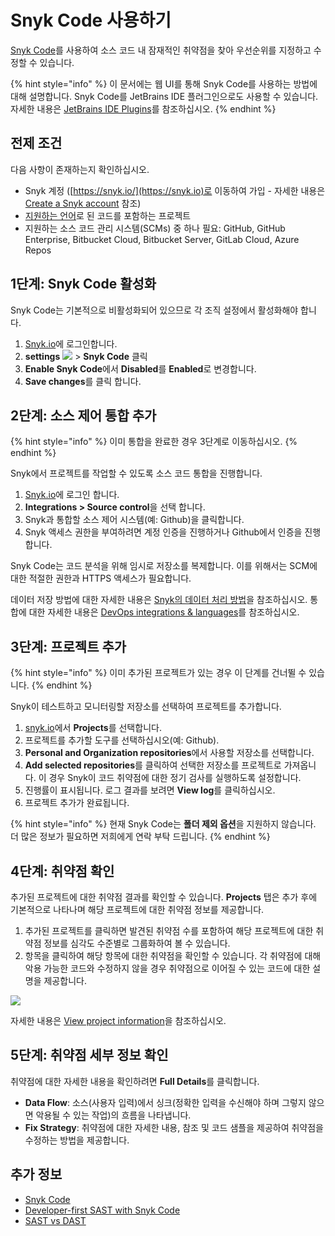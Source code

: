 # Snyk Code 사용하기

[Snyk Code](https://snyk.io/product/snyk-code/)를 사용하여 소스 코드 내 잠재적인 취약점을 찾아 우선순위를 지정하고 수정할 수 있습니다.

{% hint style="info" %}
이 문서에는 웹 UI를 통해 Snyk Code를 사용하는 방법에 대해 설명합니다. Snyk Code를 JetBrains IDE 플러그인으로도 사용할 수 있습니다. 자세한 내용은 [JetBrains IDE Plugins](https://docs.snyk.io/integrations/ide-tools/jetbrains-plugins)를 참조하십시오.
{% endhint %}

## 전제 조건

다음 사항이 존재하는지 확인하십시오.

* Snyk 계정 ([https://snyk.io/](https://snyk.io)로 이동하여 가입 - 자세한 내용은 [Create a Snyk account](https://docs.snyk.io/getting-started/getting-started-snyk-products) 참조)
* [지원하는 언어](../../products/snyk-code/snyk-code-language-and-framework-support.md)로 된 코드를 포함하는 프로젝트
* 지원하는 소스 코드 관리 시스템(SCMs) 중 하나 필요: GitHub, GitHub Enterprise, Bitbucket Cloud, Bitbucket Server, GitLab Cloud, Azure Repos

## 1단계: Snyk Code 활성화

Snyk Code는 기본적으로 비활성화되어 있으므로 각 조직 설정에서 활성화해야 합니다.

1. [Snyk.io](http://snyk.io)에 로그인합니다.
2. **settings** ![](../../.gitbook/assets/cog\_icon.png) > **Snyk Code** 클릭
3. **Enable Snyk Code**에서 **Disabled**를 **Enabled**로 변경합니다.
4. **Save changes**를 클릭 합니다.

## 2단계: 소스 제어 통합 추가

{% hint style="info" %}
이미 통합을 완료한 경우 3단계로 이동하십시오.
{% endhint %}

Snyk에서 프로젝트를 작업할 수 있도록 소스 코드 통합을 진행합니다.

1. [Snyk.io](http://snyk.io)에 로그인 합니다.
2. **Integrations > Source control**을 선택 합니다.
3. Snyk과 통합할 소스 제어 시스템(예: Github)을 클릭합니다.
4. Snyk 액세스 권한을 부여하려면 계정 인증을 진행하거나 Github에서 인증을 진행합니다.

Snyk Code는 코드 분석을 위해 임시로 저장소를 복제합니다. 이를 위해서는 SCM에 대한 적절한 권한과 HTTPS 액세스가 필요합니다.

데이터 저장 방법에 대한 자세한 내용은 [Snyk의 데이터 처리 방법](../../more-info/how-snyk-handles-your-data.md)을 참조하십시오. 통합에 대한 자세한 내용은 [DevOps integrations & languages](https://docs.snyk.io/introducing-snyk/introduction-to-snyk/integrations-and-languages)를 참조하십시오.

## 3단계: 프로젝트 추가

{% hint style="info" %}
이미 추가된 프로젝트가 있는 경우 이 단계를 건너뛸 수 있습니다.
{% endhint %}

Snyk이 테스트하고 모니터링할 저장소를 선택하여 프로젝트를 추가합니다.

1. [snyk.io](http://snyk.io)에서 **Projects**를 선택합니다.
2. 프로젝트를 추가할 도구를 선택하십시오(예: Github).
3. **Personal and Organization repositories**에서 사용할 저장소를 선택합니다.
4. **Add selected repositories**를 클릭하여 선택한 저장소를 프로젝트로 가져옵니다. 이 경우 Snyk이 코드 취약점에 대한 정기 검사를 실행하도록 설정합니다.
5. 진행률이 표시됩니다. 로그 결과를 보려면 **View log**를 클릭하십시오.
6. 프로젝트 추가가 완료됩니다.

{% hint style="info" %}
현재 Snyk Code는 **폴더 제외 옵션**을 지원하지 않습니다. 더 많은 정보가 필요하면 저희에게 연락 부탁 드립니다.
{% endhint %}

## 4단계: 취약점 확인

추가된 프로젝트에 대한 취약점 결과를 확인할 수 있습니다. **Projects** 탭은 추가 후에 기본적으로 나타나며 해당 프로젝트에 대한 취약점 정보를 제공합니다.

1. 추가된 프로젝트를 클릭하면 발견된 취약점 수를 포함하여 해당 프로젝트에 대한 취약점 정보를 심각도 수준별로 그룹화하여 볼 수 있습니다.
2. 항목을 클릭하여 해당 항목에 대한 취약점을 확인할 수 있습니다. 각 취약점에 대해 악용 가능한 코드와 수정하지 않을 경우 취약점으로 이어질 수 있는 코드에 대한 설명을 제공합니다.

![](../../.gitbook/assets/view-vulns2.png)

자세한 내용은 [View project information](https://docs.snyk.io/getting-started/introduction-to-snyk-projects/view-project-information)을 참조하십시오.

## 5단계: 취약점 세부 정보 확인

취약점에 대한 자세한 내용을 확인하려면 **Full Details**를 클릭합니다.

* **Data Flow**: 소스(사용자 입력)에서 싱크(정확한 입력을 수신해야 하며 그렇지 않으면 악용될 수 있는 작업)의 흐름을 나타냅니다.
* **Fix Strategy**: 취약점에 대한 자세한 내용, 참조 및 코드 샘플을 제공하여 취약점을 수정하는 방법을 제공합니다.

## 추가 정보

* [Snyk Code](https://docs.snyk.io/snyk-code)
* [Developer-first SAST with Snyk Code](https://snyk.io/blog/developer-first-sast-with-snyk-code/)
* [SAST vs DAST](https://snyk.io/learn/sast-vs-dast/)
